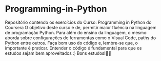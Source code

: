 # Programming-in-Python
Repositório contendo os exercícios do Curso: Programming in Python do Coursera
O objetivo deste curso é de, permitir maior fluência na linguagem de programação Python. Para além do ensino da linguagem, o mesmo aborda sobre configurações de ferramentas como o Visual Code, paths do Python entre outros.
Faça bom uso do código e, lembre-se que, o importante é praticar. Entender o código é fundamental para que os estudos sejam bem aproveitados :)
Bons estudos!💜😊